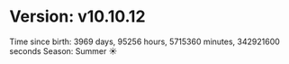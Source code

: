# Version: v10.10.12
Time since birth: 3969 days, 95256 hours, 5715360 minutes, 342921600 seconds
Season: Summer ☀️
